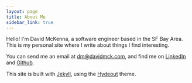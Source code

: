 ```yaml
---
layout: page
title: About Me
sidebar_link: true
---
```


Hello! I'm David McKenna, a software engineer based in the SF Bay Area. This is my personal site where I write about things I find interesting.

You can send me an email at <dm@davidmck.com>, and find me on [LinkedIn](https://www.linkedin.com/in/david-mckenna/) and [Github](https://github.com/davemckenna).

This site is built with [Jekyll](https://jekyllrb.com/), using the [Hydeout](https://github.com/fongandrew/hydeout) theme.
